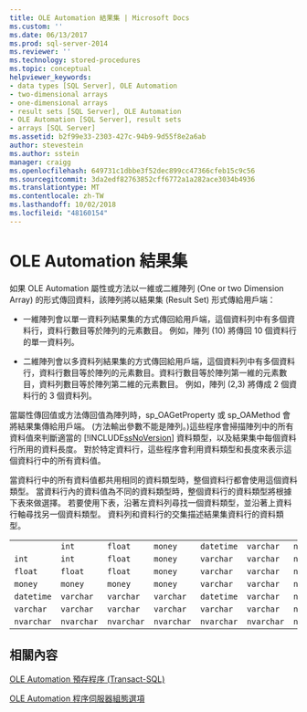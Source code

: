 ```yaml
---
title: OLE Automation 結果集 | Microsoft Docs
ms.custom: ''
ms.date: 06/13/2017
ms.prod: sql-server-2014
ms.reviewer: ''
ms.technology: stored-procedures
ms.topic: conceptual
helpviewer_keywords:
- data types [SQL Server], OLE Automation
- two-dimensional arrays
- one-dimensional arrays
- result sets [SQL Server], OLE Automation
- OLE Automation [SQL Server], result sets
- arrays [SQL Server]
ms.assetid: b2f99e33-2303-427c-94b9-9d55f8e2a6ab
author: stevestein
ms.author: sstein
manager: craigg
ms.openlocfilehash: 649731c1dbbe3f52dec899cc47366cfeb15c9c56
ms.sourcegitcommit: 3da2edf82763852cff6772a1a282ace3034b4936
ms.translationtype: MT
ms.contentlocale: zh-TW
ms.lasthandoff: 10/02/2018
ms.locfileid: "48160154"
---
```

# <a name="ole-automation-result-sets"></a>OLE Automation 結果集
  如果 OLE Automation 屬性或方法以一維或二維陣列 (One or two Dimension Array) 的形式傳回資料，該陣列將以結果集 (Result Set) 形式傳給用戶端：  
  
-   一維陣列會以單一資料列結果集的方式傳回給用戶端，這個資料列中有多個資料行，資料行數目等於陣列的元素數目。 例如，陣列 (10) 將傳回 10 個資料行的單一資料列。  
  
-   二維陣列會以多資料列結果集的方式傳回給用戶端，這個資料列中有多個資料行，資料行數目等於陣列的元素數目。資料行數目等於陣列第一維的元素數目，資料列數目等於陣列第二維的元素數目。 例如，陣列 (2,3) 將傳成 2 個資料行的 3 個資料列。  
  
 當屬性傳回值或方法傳回值為陣列時，sp_OAGetProperty 或 sp_OAMethod 會將結果集傳給用戶端。 (方法輸出參數不能是陣列。)這些程序會掃描陣列中的所有資料值來判斷適當的 [!INCLUDE[ssNoVersion](../../includes/ssnoversion-md.md)] 資料類型，以及結果集中每個資料行所用的資料長度。 對於特定資料行，這些程序會利用資料類型和長度來表示這個資料行中的所有資料值。  
  
 當資料行中的所有資料值都共用相同的資料類型時，整個資料行都會使用這個資料類型。 當資料行內的資料值為不同的資料類型時，整個資料行的資料類型將根據下表來做選擇。 若要使用下表，沿著左資料列尋找一個資料類型，並沿著上資料行軸尋找另一個資料類型。 資料列和資料行的交集描述結果集資料行的資料類型。  
  
||||||||  
|-|-|-|-|-|-|-|  
||`int`|`float`|`money`|`datetime`|`varchar`|`nvarchar`|  
|`int`|`int`|`float`|`money`|`varchar`|`varchar`|`nvarchar`|  
|`float`|`float`|`float`|`money`|`varchar`|`varchar`|`nvarchar`|  
|`money`|`money`|`money`|`money`|`varchar`|`varchar`|`nvarchar`|  
|`datetime`|`varchar`|`varchar`|`varchar`|`datetime`|`varchar`|`nvarchar`|  
|`varchar`|`varchar`|`varchar`|`varchar`|`varchar`|`varchar`|`nvarchar`|  
|`nvarchar`|`nvarchar`|`nvarchar`|`nvarchar`|`nvarchar`|`nvarchar`|`nvarchar`|  
  
## <a name="related-content"></a>相關內容  
 [OLE Automation 預存程序 &#40;Transact-SQL&#41;](/sql/relational-databases/system-stored-procedures/ole-automation-stored-procedures-transact-sql)  
  
 [OLE Automation 程序伺服器組態選項](../../database-engine/configure-windows/ole-automation-procedures-server-configuration-option.md)  
  
  
